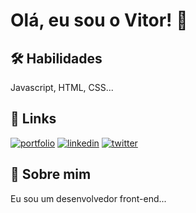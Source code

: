 
# Olá, eu sou o Vitor! 👋


## 🛠 Habilidades
Javascript, HTML, CSS...


## 🔗 Links
[![portfolio](https://img.shields.io/badge/my_portfolio-000?style=for-the-badge&logo=ko-fi&logoColor=white)]()
[![linkedin](https://img.shields.io/badge/linkedin-0A66C2?style=for-the-badge&logo=linkedin&logoColor=white)](https://www.linkedin.com/in/vitor-gabriel-823a242a3)
[![twitter](https://img.shields.io/badge/twitter-1DA1F2?style=for-the-badge&logo=twitter&logoColor=white)]()


## 🚀 Sobre mim
Eu sou um desenvolvedor front-end...

